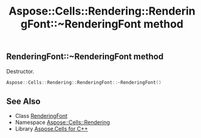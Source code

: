 ﻿---
title: Aspose::Cells::Rendering::RenderingFont::~RenderingFont method
linktitle: ~RenderingFont
second_title: Aspose.Cells for C++ API Reference
description: 'Aspose::Cells::Rendering::RenderingFont::~RenderingFont method. Destructor in C++.'
type: docs
weight: 200
url: /cpp/aspose.cells.rendering/renderingfont/~renderingfont/
---
## RenderingFont::~RenderingFont method


Destructor.

```cpp
Aspose::Cells::Rendering::RenderingFont::~RenderingFont()
```

## See Also

* Class [RenderingFont](../)
* Namespace [Aspose::Cells::Rendering](../../)
* Library [Aspose.Cells for C++](../../../)
